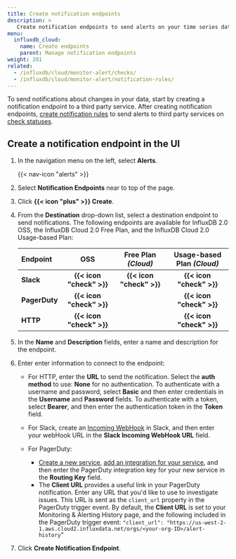 ```yaml
---
title: Create notification endpoints
description: >
   Create notification endpoints to send alerts on your time series data.
menu:
  influxdb_cloud:
    name: Create endpoints
    parent: Manage notification endpoints
weight: 201
related:
  - /influxdb/cloud/monitor-alert/checks/
  - /influxdb/cloud/monitor-alert/notification-rules/
---
```


To send notifications about changes in your data, start by creating a notification endpoint to a third party service. After creating notification endpoints, [create notification rules](/influxdb/cloud/monitor-alert/notification-rules/create) to send alerts to third party services on [check statuses](/influxdb/cloud/monitor-alert/checks/create).

## Create a notification endpoint in the UI

1.  In the navigation menu on the left, select **Alerts**.

    {{< nav-icon "alerts" >}}

2.  Select **Notification Endpoints** near to top of the page.
3.  Click **{{< icon "plus" >}} Create**.
4.  From the **Destination** drop-down list, select a destination endpoint to send notifications.
    The following endpoints are available for InfluxDB 2.0 OSS, the InfluxDB Cloud 2.0 Free Plan,
    and the InfluxDB Cloud 2.0 Usage-based Plan:

    | Endpoint      | OSS                      | Free Plan _(Cloud)_      | Usage-based Plan _(Cloud)_   |
    |:--------      |:--------:                |:-------------------:     |:----------------------------:|
    | **Slack**     | **{{< icon "check" >}}** | **{{< icon "check" >}}** | **{{< icon "check" >}}**     |
    | **PagerDuty** | **{{< icon "check" >}}** |                          | **{{< icon "check" >}}**     |
    | **HTTP**      | **{{< icon "check" >}}** |                          | **{{< icon "check" >}}**     |

5.  In the **Name** and **Description** fields, enter a name and description for the endpoint.
6.  Enter enter information to connect to the endpoint:

    - For HTTP, enter the **URL** to send the notification. Select the **auth method** to use: **None** for no authentication. To authenticate with a username and password, select **Basic** and then enter credentials in the **Username** and **Password** fields. To authenticate with a token, select **Bearer**, and then enter the authentication token in the **Token** field.

    - For Slack, create an [Incoming WebHook](https://api.slack.com/incoming-webhooks#posting_with_webhooks) in Slack, and then enter your webHook URL in the **Slack Incoming WebHook URL** field.

    - For PagerDuty:
      - [Create a new service](https://support.pagerduty.com/docs/services-and-integrations#section-create-a-new-service), [add an integration for your service](https://support.pagerduty.com/docs/services-and-integrations#section-add-integrations-to-an-existing-service), and then enter the PagerDuty integration key for your new service in the **Routing Key** field.
      - The **Client URL** provides a useful link in your PagerDuty notification. Enter any URL that you'd like to use to investigate issues. This URL is sent as the `client_url` property in the PagerDuty trigger event. By default, the **Client URL** is set to your Monitoring & Alerting History page, and the following included in the PagerDuty trigger event: `"client_url": "https://us-west-2-1.aws.cloud2.influxdata.net/orgs/<your-org-ID>/alert-history”`

6. Click **Create Notification Endpoint**.
